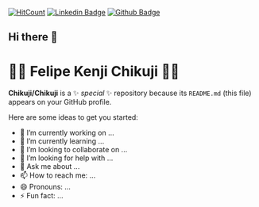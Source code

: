 [![HitCount](http://hits.dwyl.com/Chikuji/https://githubcom/Chikuji.svg)](http://hits.dwyl.com/Chikuji/https://githubcom/Chikuji)
[![Linkedin Badge](https://img.shields.io/badge/-LinkedIn-blue?style=flat-square&logo=Linkedin&logoColor=white&link=https://www.linkedin.com/in/felipe-kenji-chikuji)](https://www.linkedin.com/in/felipe-kenji-chikuji)
[![Github Badge](https://img.shields.io/badge/-Github-000?style=flat-square&logo=Github&logoColor=white&link=https://chikuji.github.io/site-fkc)](https://chikuji.github.io/site-fkc)


## Hi there 👋

# 👨‍💻 Felipe Kenji Chikuji 👨‍💻 


**Chikuji/Chikuji** is a ✨ _special_ ✨ repository because its `README.md` (this file) appears on your GitHub profile.

Here are some ideas to get you started:

- 🔭 I’m currently working on ...
- 🌱 I’m currently learning ...
- 👯 I’m looking to collaborate on ...
- 🤔 I’m looking for help with ...
- 💬 Ask me about ...
- 📫 How to reach me: ...
- 😄 Pronouns: ...
- ⚡ Fun fact: ...
